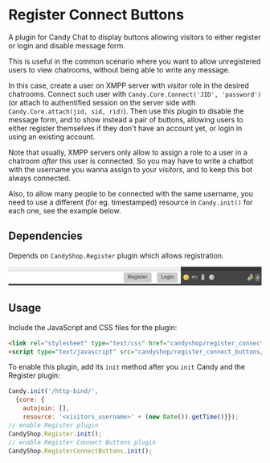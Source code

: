 # Register Connect Buttons

A plugin for Candy Chat to display buttons allowing visitors to either register or login and disable message form.

This is useful in the common scenario where you want to allow unregistered users to view chatrooms, without being able to write any message.

In this case, create a user on XMPP server with _visitor_ role in the desired chatrooms. Connect such user with `Candy.Core.Connect('JID', 'password')` (or attach to authentified session on the server side with `Candy.Core.attach(jid, sid, rid)`). Then use this plugin to disable the message form, and to show instead a pair of buttons, allowing users to either register themselves if they don't have an account yet, or login in using an existing account.

Note that usually, XMPP servers only allow to assign a role to a user in a chatroom _after_ this user is connected. So you may have to write a chatbot with the username you wanna assign to your _visitors_, and to keep this bot always connected.

Also, to allow many people to be connected with the same username, you need to use a different (for eg. timestamped) resource in `Candy.init()` for each one, see the example below.

## Dependencies
 Depends on `CandyShop.Register` plugin which allows registration.

![Register Connect Buttons](screenshot.png)

## Usage
Include the JavaScript and CSS files for the plugin:

```HTML
<link rel="stylesheet" type="text/css" href="candyshop/register_connect_buttons/register_connect_buttons.css" />
<script type="text/javascript" src="candyshop/register_connect_buttons/register_connect_buttons.js"></script>
```

To enable this plugin, add its `init` method after you `init` Candy and the Register plugin:

```JavaScript
Candy.init('/http-bind/',
  {core: {
    autojoin: [],
    resource: '<visitors_username>' + (new Date()).getTime()}});
// enable Register plugin
CandyShop.Register.init();
// enable Register Connect Buttons plugin
CandyShop.RegisterConnectButtons.init();
```
